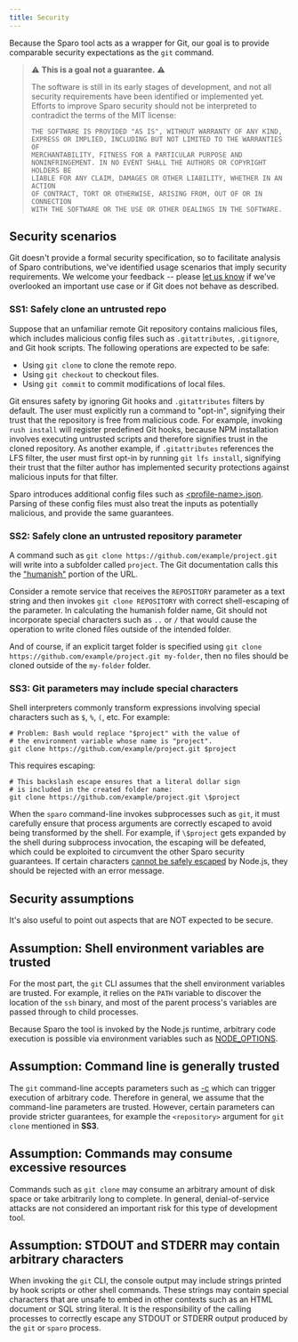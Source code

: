 ```yaml
---
title: Security
---
```


Because the Sparo tool acts as a wrapper for Git, our goal is to provide comparable security expectations as the `git` command.

> ⚠️ **This is a goal not a guarantee.** ⚠️
>
> The software is still in its early stages of development, and not all security
> requirements have been identified or implemented yet.  Efforts to improve Sparo
> security should not be interpreted to contradict the terms of the MIT license:
>
> ```
> THE SOFTWARE IS PROVIDED "AS IS", WITHOUT WARRANTY OF ANY KIND,
> EXPRESS OR IMPLIED, INCLUDING BUT NOT LIMITED TO THE WARRANTIES OF
> MERCHANTABILITY, FITNESS FOR A PARTICULAR PURPOSE AND
> NONINFRINGEMENT. IN NO EVENT SHALL THE AUTHORS OR COPYRIGHT HOLDERS BE
> LIABLE FOR ANY CLAIM, DAMAGES OR OTHER LIABILITY, WHETHER IN AN ACTION
> OF CONTRACT, TORT OR OTHERWISE, ARISING FROM, OUT OF OR IN CONNECTION
> WITH THE SOFTWARE OR THE USE OR OTHER DEALINGS IN THE SOFTWARE.
> ```

## Security scenarios

Git doesn't provide a formal security specification, so to facilitate analysis of Sparo contributions, we've identified usage scenarios that imply security requirements. We welcome your feedback -- please [let us know](../support/contributing.md) if we've overlooked an important use case or if Git does not behave as described.

### SS1: Safely clone an untrusted repo

Suppose that an unfamiliar remote Git repository contains malicious files, which includes malicious config files such as `.gitattributes`, `.gitignore`, and Git hook scripts.  The following operations are expected to be safe:

- Using `git clone` to clone the remote repo.
- Using `git checkout` to checkout files.
- Using `git commit` to commit modifications of local files.

Git ensures safety by ignoring Git hooks and `.gitattributes` filters by default.  The user must explicitly run a command to "opt-in", signifying their trust that the repository is free from malicious code.  For example, invoking `rush install` will register predefined Git hooks, because NPM installation involves executing untrusted scripts and therefore signifies trust in the cloned repository.  As another example, if `.gitattributes` references the LFS filter, the user must first opt-in by running `git lfs install`, signifying their trust that the filter author has implemented security protections against malicious inputs for that filter.

Sparo introduces additional config files such as [&lt;profile-name&gt;.json](../configs/profile_json.md).  Parsing of these config files must also treat the inputs as potentially malicious, and provide the same guarantees.

### SS2: Safely clone an untrusted repository parameter

A command such as `git clone https://github.com/example/project.git` will write into a subfolder called `project`.  The Git documentation calls this the ["humanish"](https://git-scm.com/docs/git-clone#Documentation/git-clone.txt-ltdirectorygt) portion of the URL.

Consider a remote service that receives the `REPOSITORY` parameter as a text string and then invokes `git clone REPOSITORY` with correct shell-escaping of the parameter.  In calculating the humanish folder name, Git should not incorporate special characters such as `..` or `/` that would cause the operation to write cloned files outside of the intended folder.

And of course, if an explicit target folder is specified using `git clone https://github.com/example/project.git my-folder`, then no files should be cloned outside of the `my-folder` folder.

### SS3: Git parameters may include special characters

Shell interpreters commonly transform expressions involving special characters such as `$`, `%`, `(`, etc.  For example:

```shell
# Problem: Bash would replace "$project" with the value of
# the environment variable whose name is "project".
git clone https://github.com/example/project.git $project
```

This requires escaping:

```shell
# This backslash escape ensures that a literal dollar sign
# is included in the created folder name:
git clone https://github.com/example/project.git \$project
```

When the `sparo` command-line invokes subprocesses such as `git`, it must carefully ensure that process arguments are correctly escaped to avoid being transformed by the shell.  For example, if `\$project` gets expanded by the shell during subprocess invocation, the escaping will be defeated, which could be exploited to circumvent the other Sparo security guarantees.  If certain characters [cannot be safely escaped](https://github.com/microsoft/rushstack/blob/e2a17c81731cadc6b39b8e75c08dfccb9bc5ce9c/libraries/node-core-library/src/Executable.ts#L689) by Node.js, they should be rejected with an error message.


## Security assumptions

It's also useful to point out aspects that are NOT expected to be secure.

## Assumption: Shell environment variables are trusted

For the most part, the `git` CLI assumes that the shell environment variables are trusted.  For example, it relies on the `PATH` variable to discover the location of the `ssh` binary, and most of the parent process's variables are passed through to child processes.

Because Sparo the tool is invoked by the Node.js runtime, arbitrary code execution is possible via environment variables such as [NODE_OPTIONS](https://nodejs.org/api/cli.html#node_optionsoptions).

## Assumption: Command line is generally trusted

The `git` command-line accepts parameters such as [-c](https://git-scm.com/docs/git#Documentation/git.txt--cltnamegtltvaluegt) which can trigger execution of arbitrary code.  Therefore in general, we assume that the command-line parameters are trusted.  However, certain parameters can provide stricter guarantees, for example the `<repository>` argument for `git clone` mentioned in **SS3**.

## Assumption: Commands may consume excessive resources

Commands such as `git clone` may consume an arbitrary amount of disk space or take arbitrarily long to complete. In general, denial-of-service attacks are not considered an important risk for this type of development tool.

## Assumption: STDOUT and STDERR may contain arbitrary characters

When invoking the `git` CLI, the console output may include strings printed by hook scripts or other shell commands. These strings may contain special characters that are unsafe to embed in other contexts such as an HTML document or SQL string literal. It is the responsibility of the calling processes to correctly escape any STDOUT or STDERR output produced by the `git` or `sparo` process.

